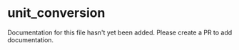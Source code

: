 # unit_conversion
Documentation for this file hasn't yet been added. Please create a PR to add documentation.